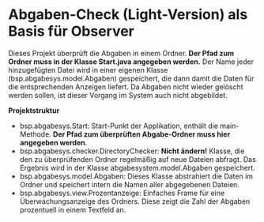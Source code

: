 # Abgaben-Check (Light-Version) als Basis für Observer

Dieses Projekt überprüft die Abgaben in einem Ordner. **Der Pfad zum Ordner muss in der Klasse Start.java angegeben werden.** Der Name jeder hinzugefügten Datei wird in einer eigenen Klasse (bsp.abgabesys.model.Abgaben) gespeichert, die dann damit die Daten für die entsprechenden Anzeigen liefert. Da Abgaben nicht wieder gelöscht werden sollen, ist dieser Vorgang im System auch nicht abgebildet.

**Projektstruktur**
- bsp.abgabesys.Start: Start-Punkt der Applikation, enthält die main-Methode. **Der Pfad zum überprüften Abgabe-Ordner muss hier angegeben werden**.
- bsp.abgabesys.checker.DirectoryChecker: **Nicht ändern!** Klasse, die den zu überprüfenden Ordner regelmäßig auf neue Dateien abfragt. Das Ergebnis wird in der Klasse abgabesystem.model.Abgaben gespeichert.
- bsp.abgabesys.model.Abgaben: Dieses Klasse abstrahiert die Daten im Ordner und speichert intern die Namen aller abgegebenen Dateien.
- bsp.abgabesys.view.Prozentanzeige: Einfaches Frame für eine Überwachungsanzeige des Ordners. Diese zeigt die Zahl der Abgaben prozentuell in einem Textfeld an.

